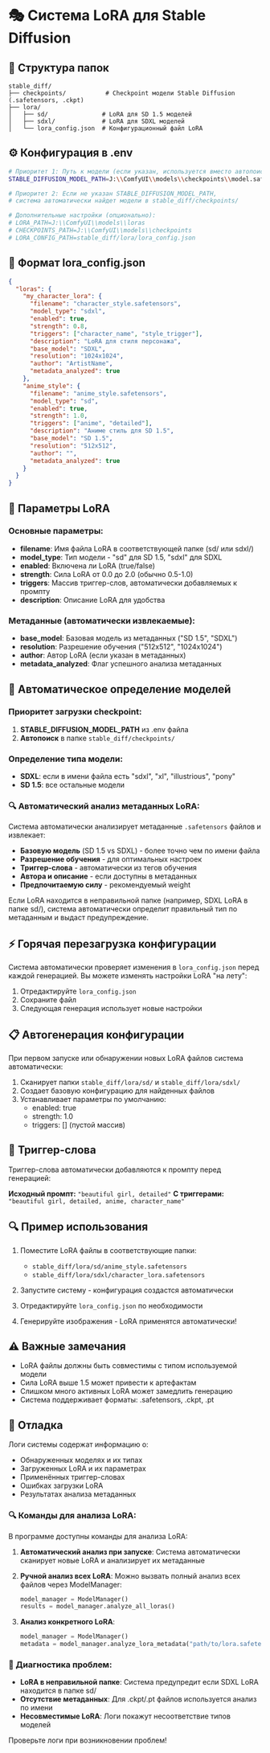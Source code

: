 # 🎭 Система LoRA для Stable Diffusion

## 📁 Структура папок

```
stable_diff/
├── checkpoints/           # Checkpoint модели Stable Diffusion (.safetensors, .ckpt)
├── lora/
│   ├── sd/               # LoRA для SD 1.5 моделей
│   ├── sdxl/             # LoRA для SDXL моделей
│   └── lora_config.json  # Конфигурационный файл LoRA
```

## ⚙️ Конфигурация в .env

```bash
# Приоритет 1: Путь к модели (если указан, используется вместо автопоиска)
STABLE_DIFFUSION_MODEL_PATH=J:\\ComfyUI\\models\\checkpoints\\model.safetensors

# Приоритет 2: Если не указан STABLE_DIFFUSION_MODEL_PATH, 
# система автоматически найдет модели в stable_diff/checkpoints/

# Дополнительные настройки (опционально):
# LORA_PATH=J:\\ComfyUI\\models\\loras
# CHECKPOINTS_PATH=J:\\ComfyUI\\models\\checkpoints
# LORA_CONFIG_PATH=stable_diff/lora/lora_config.json
```

## 📝 Формат lora_config.json

```json
{
  "loras": {
    "my_character_lora": {
      "filename": "character_style.safetensors",
      "model_type": "sdxl",
      "enabled": true,
      "strength": 0.8,
      "triggers": ["character_name", "style_trigger"],
      "description": "LoRA для стиля персонажа",
      "base_model": "SDXL",
      "resolution": "1024x1024",
      "author": "ArtistName",
      "metadata_analyzed": true
    },
    "anime_style": {
      "filename": "anime_style.safetensors",
      "model_type": "sd", 
      "enabled": true,
      "strength": 1.0,
      "triggers": ["anime", "detailed"],
      "description": "Аниме стиль для SD 1.5",
      "base_model": "SD 1.5",
      "resolution": "512x512",
      "author": "",
      "metadata_analyzed": true
    }
  }
}
```

## 🔧 Параметры LoRA

### Основные параметры:
- **filename**: Имя файла LoRA в соответствующей папке (sd/ или sdxl/)
- **model_type**: Тип модели - "sd" для SD 1.5, "sdxl" для SDXL
- **enabled**: Включена ли LoRA (true/false)
- **strength**: Сила LoRA от 0.0 до 2.0 (обычно 0.5-1.0)
- **triggers**: Массив триггер-слов, автоматически добавляемых к промпту
- **description**: Описание LoRA для удобства

### Метаданные (автоматически извлекаемые):
- **base_model**: Базовая модель из метаданных ("SD 1.5", "SDXL")
- **resolution**: Разрешение обучения ("512x512", "1024x1024")
- **author**: Автор LoRA (если указан в метаданных)
- **metadata_analyzed**: Флаг успешного анализа метаданных

## 🚀 Автоматическое определение моделей

### Приоритет загрузки checkpoint:
1. **STABLE_DIFFUSION_MODEL_PATH** из .env файла
2. **Автопоиск** в папке `stable_diff/checkpoints/`

### Определение типа модели:
- **SDXL**: если в имени файла есть "sdxl", "xl", "illustrious", "pony"
- **SD 1.5**: все остальные модели

### 🔍 Автоматический анализ метаданных LoRA:
Система автоматически анализирует метаданные `.safetensors` файлов и извлекает:
- **Базовую модель** (SD 1.5 vs SDXL) - более точно чем по имени файла
- **Разрешение обучения** - для оптимальных настроек
- **Триггер-слова** - автоматически из тегов обучения
- **Автора и описание** - если доступны в метаданных
- **Предпочитаемую силу** - рекомендуемый weight

Если LoRA находится в неправильной папке (например, SDXL LoRA в папке sd/), система автоматически определит правильный тип по метаданным и выдаст предупреждение.

## ⚡ Горячая перезагрузка конфигурации

Система автоматически проверяет изменения в `lora_config.json` перед каждой генерацией.
Вы можете изменять настройки LoRA "на лету":

1. Отредактируйте `lora_config.json`
2. Сохраните файл
3. Следующая генерация использует новые настройки

## 📋 Автогенерация конфигурации

При первом запуске или обнаружении новых LoRA файлов система автоматически:

1. Сканирует папки `stable_diff/lora/sd/` и `stable_diff/lora/sdxl/`
2. Создает базовую конфигурацию для найденных файлов
3. Устанавливает параметры по умолчанию:
   - enabled: true
   - strength: 1.0
   - triggers: [] (пустой массив)

## 🎯 Триггер-слова

Триггер-слова автоматически добавляются к промпту перед генерацией:

**Исходный промпт:** `"beautiful girl, detailed"`
**С триггерами:** `"beautiful girl, detailed, anime, character_name"`

## 🔍 Пример использования

1. Поместите LoRA файлы в соответствующие папки:
   - `stable_diff/lora/sd/anime_style.safetensors`
   - `stable_diff/lora/sdxl/character_lora.safetensors`

2. Запустите систему - конфигурация создастся автоматически

3. Отредактируйте `lora_config.json` по необходимости

4. Генерируйте изображения - LoRA применятся автоматически!

## ⚠️ Важные замечания

- LoRA файлы должны быть совместимы с типом используемой модели
- Сила LoRA выше 1.5 может привести к артефактам
- Слишком много активных LoRA может замедлить генерацию
- Система поддерживает форматы: .safetensors, .ckpt, .pt

## 🐛 Отладка

Логи системы содержат информацию о:
- Обнаруженных моделях и их типах
- Загруженных LoRA и их параметрах  
- Применённых триггер-словах
- Ошибках загрузки LoRA
- Результатах анализа метаданных

### 🔍 Команды для анализа LoRA:

В программе доступны команды для анализа LoRA:

1. **Автоматический анализ при запуске**: Система автоматически сканирует новые LoRA и анализирует их метаданные

2. **Ручной анализ всех LoRA**: Можно вызвать полный анализ всех файлов через ModelManager:
   ```python
   model_manager = ModelManager()
   results = model_manager.analyze_all_loras()
   ```

3. **Анализ конкретного LoRA**:
   ```python
   model_manager = ModelManager()
   metadata = model_manager.analyze_lora_metadata("path/to/lora.safetensors")
   ```

### 🔧 Диагностика проблем:
- **LoRA в неправильной папке**: Система предупредит если SDXL LoRA находится в папке sd/
- **Отсутствие метаданных**: Для .ckpt/.pt файлов используется анализ по имени
- **Несовместимые LoRA**: Логи покажут несоответствие типов моделей

Проверьте логи при возникновении проблем!